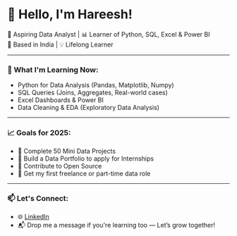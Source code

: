 # 👋 Hello, I'm Hareesh!

🎯 Aspiring Data Analyst | 📊 Learner of Python, SQL, Excel & Power BI  
📍 Based in India | 💡 Lifelong Learner

---

### 🧠 What I'm Learning Now:
- Python for Data Analysis (Pandas, Matplotlib, Numpy)
- SQL Queries (Joins, Aggregates, Real-world cases)
- Excel Dashboards & Power BI
- Data Cleaning & EDA (Exploratory Data Analysis)


---

### 📈 Goals for 2025:
- 📘 Complete 50 Mini Data Projects
- 🧩 Build a Data Portfolio to apply for Internships
- 🤝 Contribute to Open Source
- 💼 Get my first freelance or part-time data role

---

### 📫 Let's Connect:
- 🌐 [LinkedIn](https://www.linkedin.com/in/hareesh-gandi)
- 📬 Drop me a message if you're learning too — Let’s grow together!
